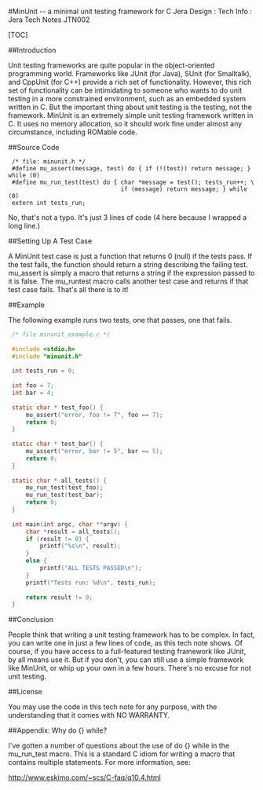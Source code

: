 #MinUnit -- a minimal unit testing framework for C
Jera Design : Tech Info : Jera Tech Notes
JTN002

[TOC]

##Introduction

Unit testing frameworks are quite popular in the object-oriented programming 
world. Frameworks like JUnit (for Java), SUnit (for Smalltalk), and CppUnit 
(for C++) provide a rich set of functionality. However, this rich set of 
functionality can be intimidating to someone who wants to do unit testing in a 
more constrained environment, such as an embedded system written in C. But the 
important thing about unit testing is the testing, not the framework. MinUnit 
is an extremely simple unit testing framework written in C. It uses no memory 
allocation, so it should work fine under almost any circumstance, including 
ROMable code.

##Source Code

```
 /* file: minunit.h */
 #define mu_assert(message, test) do { if (!(test)) return message; } while (0)
 #define mu_run_test(test) do { char *message = test(); tests_run++; \
                                if (message) return message; } while (0)
 extern int tests_run;
```

No, that's not a typo. It's just 3 lines of code (4 here because I wrapped a 
long line.)

##Setting Up A Test Case

A MinUnit test case is just a function that returns 0 (null) if the tests pass.
If the test fails, the function should return a string describing the failing 
test. mu_assert is simply a macro that returns a string if the expression passed 
to it is false. The mu_runtest macro calls another test case and returns if that 
test case fails. That's all there is to it!

##Example

The following example runs two tests, one that passes, one that fails.

```c
 /* file minunit_example.c */
 
 #include <stdio.h>
 #include "minunit.h"
 
 int tests_run = 0;
 
 int foo = 7;
 int bar = 4;
 
 static char * test_foo() {
     mu_assert("error, foo != 7", foo == 7);
     return 0;
 }
 
 static char * test_bar() {
     mu_assert("error, bar != 5", bar == 5);
     return 0;
 }
 
 static char * all_tests() {
     mu_run_test(test_foo);
     mu_run_test(test_bar);
     return 0;
 }
 
 int main(int argc, char **argv) {
     char *result = all_tests();
     if (result != 0) {
         printf("%s\n", result);
     }
     else {
         printf("ALL TESTS PASSED\n");
     }
     printf("Tests run: %d\n", tests_run);
 
     return result != 0;
 }
```

##Conclusion

People think that writing a unit testing framework has to be complex. In fact, 
you can write one in just a few lines of code, as this tech note shows. Of 
course, if you have access to a full-featured testing framework like JUnit, 
by all means use it. But if you don't, you can still use a simple framework 
like MinUnit, or whip up your own in a few hours. There's no excuse for not 
unit testing.

##License

You may use the code in this tech note for any purpose, with the understanding 
that it comes with NO WARRANTY.

##Appendix: Why do {} while?

I've gotten a number of questions about the use of do {} while in the 
mu_run_test macro. This is a standard C idiom for writing a macro that contains 
multiple statements. For more information, see:

  http://www.eskimo.com/~scs/C-faq/q10.4.html
